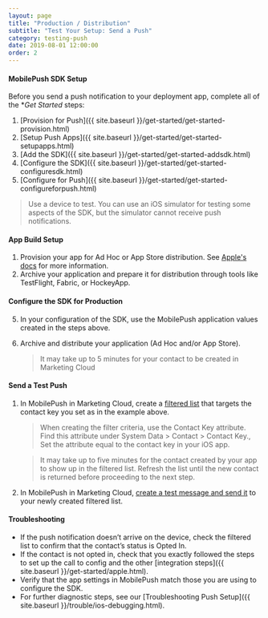 ```yaml
---
layout: page
title: "Production / Distribution"
subtitle: "Test Your Setup: Send a Push"
category: testing-push
date: 2019-08-01 12:00:00
order: 2
---
```


#### MobilePush SDK Setup

Before you send a push notification to your deployment app, complete all of the **Get Started* steps:

1. [Provision for Push]({{ site.baseurl }}/get-started/get-started-provision.html)
1. [Setup Push Apps]({{ site.baseurl }}/get-started/get-started-setupapps.html)
1. [Add the SDK]({{ site.baseurl }}/get-started/get-started-addsdk.html)
1. [Configure the SDK]({{ site.baseurl }}/get-started/get-started-configuresdk.html)
1. [Configure for Push]({{ site.baseurl }}/get-started/get-started-configureforpush.html)

> Use a device to test. You can use an iOS simulator for testing some aspects of the SDK, but the simulator cannot receive push notifications.

#### App Build Setup

1. Provision your app for Ad Hoc or App Store distribution. See [Apple's docs](https://developer.apple.com/support/code-signing/) for more information.
2. Archive your application and prepare it for distribution through tools like TestFlight, Fabric, or HockeyApp.

#### Configure the SDK for Production

5. In your configuration of the SDK, use the MobilePush application values created in the steps above.
7. Archive and distribute your application (Ad Hoc and/or App Store).

   > It may take up to 5 minutes for your contact to be created in Marketing Cloud

<script src="https://gist.github.com/sfmc-mobilepushsdk/26263f30ab936037e110e191f5514a44.js"></script>

#### Send a Test Push

1. In MobilePush in Marketing Cloud, create a [filtered list](https://help.salesforce.com/articleView?id=mc_mp_create_filtered_list.htm&type=5) that targets the contact key you set as in the example above.

    > When creating the filter criteria, use the Contact Key attribute. Find this attribute under System Data > Contact > Contact Key., Set the attribute equal to the contact key in your iOS app.
    
    > It may take up to five minutes for the contact created by your app to show up in the filtered list. Refresh the list until the new contact is returned before proceeding to the next step.
    
1. In MobilePush in Marketing Cloud, [create a test message and send it](https://help.salesforce.com/articleView?id=mc_mp_outbound_message.htm&type=5) to your newly created filtered list.


#### Troubleshooting

- If the push notification doesn’t arrive on the device, check the filtered list to confirm that the contact’s status is Opted In. 
- If the contact is not opted in, check that you exactly followed the steps to set up the call to config and the other [integration steps]({{ site.baseurl }}/get-started/apple.html).
- Verify that the app settings in MobilePush match those you are using to configure the SDK.
- For further diagnostic steps, see our [Troubleshooting Push Setup]({{ site.baseurl }}/trouble/ios-debugging.html).
